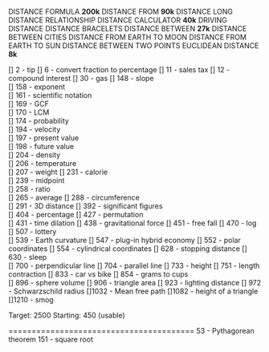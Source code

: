 DISTANCE FORMULA 							**200k**
DISTANCE FROM                 **90k**
DISTANCE
LONG DISTANCE RELATIONSHIP
DISTANCE CALCULATOR           **40k**
DRIVING DISTANCE
DISTANCE BRACELETS
DISTANCE BETWEEN 							**27k**
DISTANCE BETWEEN CITIES
DISTANCE FROM EARTH TO MOON
DISTANCE FROM EARTH TO SUN
DISTANCE BETWEEN TWO POINTS
EUCLIDEAN DISTANCE						**8k**


[]   2 - tip
[]   6 - convert fraction to percentage
[] 	11 - sales tax
[] 	12 - compound interest
[] 	30 - gas
[] 148 - slope	
[] 158 - exponent	
[] 161 - scientific notation	
[] 169 - GCF	
[] 170 - LCM	
[] 174 - probability	
[] 194 - velocity	
[] 197 - present value	
[] 198 - future value	
[] 204 - density	
[] 206 - temperature	
[] 207 - weight	
[] 231 - calorie	
[] 239 - midpoint	
[] 258 - ratio	
[] 265 - average
[] 288 - circumference	
[] 291 - 3D distance
[] 392 - significant figures	
[] 404 - percentage	
[] 427 - permutation	
[] 431 - time dilation
[] 438 - gravitational force
[] 451 - free fall
[] 470 - log	
[] 507 - lottery	
[] 539 - Earth curvature
[] 547 - plug-in hybrid economy
[] 552 - polar coordinates
[] 554 - cylindrical coordinates
[] 628 - stopping distance
[] 630 - sleep	
[] 700 - perpendicular line
[] 704 - parallel line
[] 733 - height	
[] 751 - length contraction
[] 833 - car vs bike
[] 854 - grams to cups	
[] 896 - sphere volume
[] 906 - triangle area
[] 923 - lighting distance
[] 972 - Schwarzschild radius
[]1032 - Mean free path
[]1082 - height of a triangle
[]1210 - smog

Target: 2500
Starting: 450 (usable)

========================================
53 - Pythagorean theorem
151 - square root
